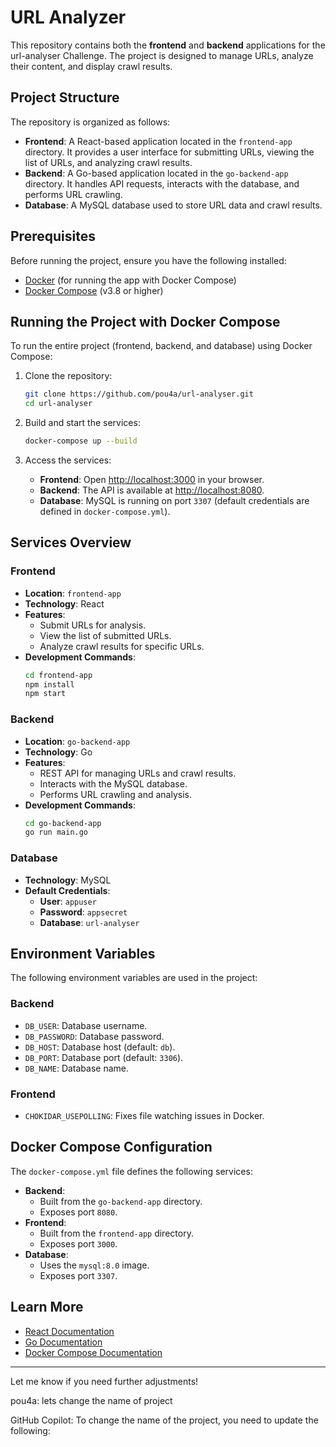 # URL Analyzer

This repository contains both the **frontend** and **backend** applications for the url-analyser Challenge. The project is designed to manage URLs, analyze their content, and display crawl results.

## Project Structure

The repository is organized as follows:

-   **Frontend**: A React-based application located in the `frontend-app` directory. It provides a user interface for submitting URLs, viewing the list of URLs, and analyzing crawl results.
-   **Backend**: A Go-based application located in the `go-backend-app` directory. It handles API requests, interacts with the database, and performs URL crawling.
-   **Database**: A MySQL database used to store URL data and crawl results.

## Prerequisites

Before running the project, ensure you have the following installed:

-   [Docker](https://www.docker.com/) (for running the app with Docker Compose)
-   [Docker Compose](https://docs.docker.com/compose/) (v3.8 or higher)

## Running the Project with Docker Compose

To run the entire project (frontend, backend, and database) using Docker Compose:

1. Clone the repository:

    ```bash
    git clone https://github.com/pou4a/url-analyser.git
    cd url-analyser
    ```

2. Build and start the services:

    ```bash
    docker-compose up --build
    ```

3. Access the services:
    - **Frontend**: Open [http://localhost:3000](http://localhost:3000) in your browser.
    - **Backend**: The API is available at [http://localhost:8080](http://localhost:8080).
    - **Database**: MySQL is running on port `3307` (default credentials are defined in `docker-compose.yml`).

## Services Overview

### Frontend

-   **Location**: `frontend-app`
-   **Technology**: React
-   **Features**:
    -   Submit URLs for analysis.
    -   View the list of submitted URLs.
    -   Analyze crawl results for specific URLs.
-   **Development Commands**:
    ```bash
    cd frontend-app
    npm install
    npm start
    ```

### Backend

-   **Location**: `go-backend-app`
-   **Technology**: Go
-   **Features**:
    -   REST API for managing URLs and crawl results.
    -   Interacts with the MySQL database.
    -   Performs URL crawling and analysis.
-   **Development Commands**:
    ```bash
    cd go-backend-app
    go run main.go
    ```

### Database

-   **Technology**: MySQL
-   **Default Credentials**:
    -   **User**: `appuser`
    -   **Password**: `appsecret`
    -   **Database**: `url-analyser`

## Environment Variables

The following environment variables are used in the project:

### Backend

-   `DB_USER`: Database username.
-   `DB_PASSWORD`: Database password.
-   `DB_HOST`: Database host (default: `db`).
-   `DB_PORT`: Database port (default: `3306`).
-   `DB_NAME`: Database name.

### Frontend

-   `CHOKIDAR_USEPOLLING`: Fixes file watching issues in Docker.

## Docker Compose Configuration

The `docker-compose.yml` file defines the following services:

-   **Backend**:
    -   Built from the `go-backend-app` directory.
    -   Exposes port `8080`.
-   **Frontend**:
    -   Built from the `frontend-app` directory.
    -   Exposes port `3000`.
-   **Database**:
    -   Uses the `mysql:8.0` image.
    -   Exposes port `3307`.

## Learn More

-   [React Documentation](https://reactjs.org/)
-   [Go Documentation](https://golang.org/doc/)
-   [Docker Compose Documentation](https://docs.docker.com/compose/)

---

Let me know if you need further adjustments!

pou4a: lets change the name of project

GitHub Copilot: To change the name of the project, you need to update the following:
